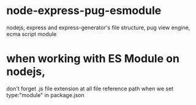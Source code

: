 # node-express-pug-esmodule
nodejs, express and express-generator's file structure, pug view engine, ecma script module 

# when working with ES Module on nodejs, 
don't forget .js file extension at all file reference path when we set type:"module" in package.json

